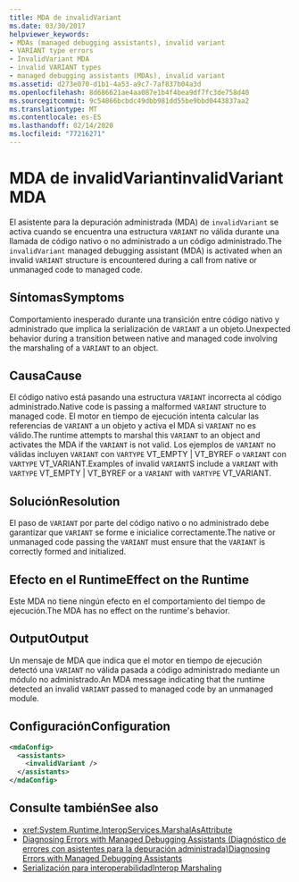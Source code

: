```yaml
---
title: MDA de invalidVariant
ms.date: 03/30/2017
helpviewer_keywords:
- MDAs (managed debugging assistants), invalid variant
- VARIANT type errors
- InvalidVariant MDA
- invalid VARIANT types
- managed debugging assistants (MDAs), invalid variant
ms.assetid: d273e070-d1b1-4a53-a9c7-7af837b04a3d
ms.openlocfilehash: 8d686621ae4aa087e1b4f4bea9df7fc3de758d40
ms.sourcegitcommit: 9c54866bcbdc49dbb981dd55be9bbd0443837aa2
ms.translationtype: MT
ms.contentlocale: es-ES
ms.lasthandoff: 02/14/2020
ms.locfileid: "77216271"
---
```

# <a name="invalidvariant-mda"></a><span data-ttu-id="6f630-102">MDA de invalidVariant</span><span class="sxs-lookup"><span data-stu-id="6f630-102">invalidVariant MDA</span></span>
<span data-ttu-id="6f630-103">El asistente para la depuración administrada (MDA) de `invalidVariant` se activa cuando se encuentra una estructura `VARIANT` no válida durante una llamada de código nativo o no administrado a un código administrado.</span><span class="sxs-lookup"><span data-stu-id="6f630-103">The `invalidVariant` managed debugging assistant (MDA) is activated when an invalid `VARIANT` structure is encountered during a call from native or unmanaged code to managed code.</span></span>  
  
## <a name="symptoms"></a><span data-ttu-id="6f630-104">Síntomas</span><span class="sxs-lookup"><span data-stu-id="6f630-104">Symptoms</span></span>  
 <span data-ttu-id="6f630-105">Comportamiento inesperado durante una transición entre código nativo y administrado que implica la serialización de `VARIANT` a un objeto.</span><span class="sxs-lookup"><span data-stu-id="6f630-105">Unexpected behavior during a transition between native and managed code involving the marshaling of a `VARIANT` to an object.</span></span>  
  
## <a name="cause"></a><span data-ttu-id="6f630-106">Causa</span><span class="sxs-lookup"><span data-stu-id="6f630-106">Cause</span></span>  
 <span data-ttu-id="6f630-107">El código nativo está pasando una estructura `VARIANT` incorrecta al código administrado.</span><span class="sxs-lookup"><span data-stu-id="6f630-107">Native code is passing a malformed `VARIANT` structure to managed code.</span></span>  <span data-ttu-id="6f630-108">El motor en tiempo de ejecución intenta calcular las referencias de `VARIANT` a un objeto y activa el MDA si `VARIANT` no es válido.</span><span class="sxs-lookup"><span data-stu-id="6f630-108">The runtime attempts to marshal this `VARIANT` to an object and activates the MDA if the `VARIANT` is not valid.</span></span> <span data-ttu-id="6f630-109">Los ejemplos de `VARIANT` no válidas incluyen `VARIANT` con `VARTYPE` VT_EMPTY &#124; VT_BYREF o `VARIANT` con `VARTYPE` VT_VARIANT.</span><span class="sxs-lookup"><span data-stu-id="6f630-109">Examples of invalid `VARIANT`S include a `VARIANT` with `VARTYPE` VT_EMPTY &#124; VT_BYREF or a `VARIANT` with `VARTYPE` VT_VARIANT.</span></span>  
  
## <a name="resolution"></a><span data-ttu-id="6f630-110">Solución</span><span class="sxs-lookup"><span data-stu-id="6f630-110">Resolution</span></span>  
 <span data-ttu-id="6f630-111">El paso de `VARIANT` por parte del código nativo o no administrado debe garantizar que `VARIANT` se forme e inicialice correctamente.</span><span class="sxs-lookup"><span data-stu-id="6f630-111">The native or unmanaged code passing the `VARIANT` must ensure that the `VARIANT` is correctly formed and initialized.</span></span>  
  
## <a name="effect-on-the-runtime"></a><span data-ttu-id="6f630-112">Efecto en el Runtime</span><span class="sxs-lookup"><span data-stu-id="6f630-112">Effect on the Runtime</span></span>  
 <span data-ttu-id="6f630-113">Este MDA no tiene ningún efecto en el comportamiento del tiempo de ejecución.</span><span class="sxs-lookup"><span data-stu-id="6f630-113">The MDA has no effect on the runtime's behavior.</span></span>  
  
## <a name="output"></a><span data-ttu-id="6f630-114">Output</span><span class="sxs-lookup"><span data-stu-id="6f630-114">Output</span></span>  
 <span data-ttu-id="6f630-115">Un mensaje de MDA que indica que el motor en tiempo de ejecución detectó una `VARIANT` no válida pasada a código administrado mediante un módulo no administrado.</span><span class="sxs-lookup"><span data-stu-id="6f630-115">An MDA message indicating that the runtime detected an invalid `VARIANT` passed to managed code by an unmanaged module.</span></span>  
  
## <a name="configuration"></a><span data-ttu-id="6f630-116">Configuración</span><span class="sxs-lookup"><span data-stu-id="6f630-116">Configuration</span></span>  
  
```xml  
<mdaConfig>  
  <assistants>  
    <invalidVariant />  
  </assistants>  
</mdaConfig>  
```  
  
## <a name="see-also"></a><span data-ttu-id="6f630-117">Consulte también</span><span class="sxs-lookup"><span data-stu-id="6f630-117">See also</span></span>

- <xref:System.Runtime.InteropServices.MarshalAsAttribute>
- [<span data-ttu-id="6f630-118">Diagnosing Errors with Managed Debugging Assistants (Diagnóstico de errores con asistentes para la depuración administrada)</span><span class="sxs-lookup"><span data-stu-id="6f630-118">Diagnosing Errors with Managed Debugging Assistants</span></span>](diagnosing-errors-with-managed-debugging-assistants.md)
- [<span data-ttu-id="6f630-119">Serialización para interoperabilidad</span><span class="sxs-lookup"><span data-stu-id="6f630-119">Interop Marshaling</span></span>](../interop/interop-marshaling.md)
